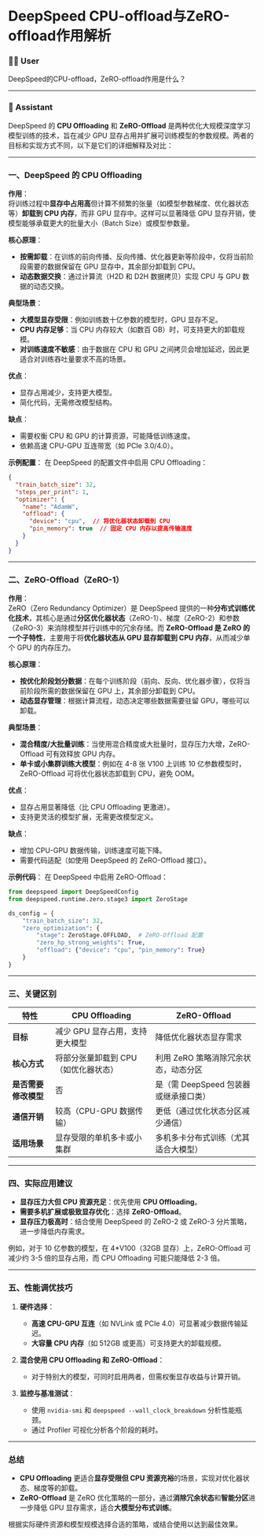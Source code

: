 # DeepSpeed CPU-offload与ZeRO-offload作用解析

### 🧑‍💻 User

DeepSpeed的CPU-offload，ZeRO-offload作用是什么？

---

### 🤖 Assistant

DeepSpeed 的 **CPU Offloading** 和 **ZeRO-Offload** 是两种优化大规模深度学习模型训练的技术，旨在减少 GPU 显存占用并扩展可训练模型的参数规模。两者的目标和实现方式不同，以下是它们的详细解释及对比：

---

### **一、DeepSpeed 的 CPU Offloading**
**作用**：  
将训练过程中**显存中占用高**但计算不频繁的张量（如模型参数梯度、优化器状态等）**卸载到 CPU 内存**，而非 GPU 显存中。这样可以显著降低 GPU 显存开销，使模型能够承载更大的批量大小（Batch Size）或模型参数量。

**核心原理**：
- **按需卸载**：在训练的前向传播、反向传播、优化器更新等阶段中，仅将当前阶段需要的数据保留在 GPU 显存中，其余部分卸载到 CPU。
- **动态数据交换**：通过计算流（H2D 和 D2H 数据拷贝）实现 CPU 与 GPU 数据的动态交换。

**典型场景**：
- **大模型显存受限**：例如训练数十亿参数的模型时，GPU 显存不足。
- **CPU 内存足够**：当 CPU 内存较大（如数百 GB）时，可支持更大的卸载规模。
- **对训练速度不敏感**：由于数据在 CPU 和 GPU 之间拷贝会增加延迟，因此更适合对训练吞吐量要求不高的场景。

**优点**：
- 显存占用减少，支持更大模型。
- 简化代码，无需修改模型结构。

**缺点**：
- 需要权衡 CPU 和 GPU 的计算资源，可能降低训练速度。
- 依赖高速 CPU-GPU 互连带宽（如 PCIe 3.0/4.0）。

**示例配置**：
在 DeepSpeed 的配置文件中启用 CPU Offloading：
```json
{
  "train_batch_size": 32,
  "steps_per_print": 1,
  "optimizer": {
    "name": "AdamW",
    "offload": {
      "device": "cpu",  // 将优化器状态卸载到 CPU
      "pin_memory": true  // 固定 CPU 内存以提高传输速度
    }
  }
}
```

---

### **二、ZeRO-Offload（ZeRO-1）**
**作用**：  
ZeRO（Zero Redundancy Optimizer）是 DeepSpeed 提供的一种**分布式训练优化技术**，其核心是通过**分区优化器状态**（ZeRO-1）、梯度（ZeRO-2）和参数（ZeRO-3）来消除模型并行训练中的冗余存储。而 **ZeRO-Offload 是 ZeRO 的一个子特性**，主要用于将**优化器状态从 GPU 显存卸载到 CPU 内存**，从而减少单个 GPU 的内存压力。

**核心原理**：
- **按优化阶段划分数据**：在每个训练阶段（前向、反向、优化器步骤），仅将当前阶段所需的数据保留在 GPU 上，其余部分卸载到 CPU。
- **动态显存管理**：根据计算流程，动态决定哪些数据需要驻留 GPU，哪些可以卸载。

**典型场景**：
- **混合精度/大批量训练**：当使用混合精度或大批量时，显存压力大增，ZeRO-Offload 可有效释放 GPU 内存。
- **单卡或小集群训练大模型**：例如在 4-8 张 V100 上训练 10 亿参数模型时，ZeRO-Offload 可将优化器状态卸载到 CPU，避免 OOM。

**优点**：
- 显存占用显著降低（比 CPU Offloading 更激进）。
- 支持更灵活的模型扩展，无需更改模型定义。

**缺点**：
- 增加 CPU-GPU 数据传输，训练速度可能下降。
- 需要代码适配（如使用 DeepSpeed 的 ZeRO-Offload 接口）。

**示例代码**：
在 DeepSpeed 中启用 ZeRO-Offload：
```python
from deepspeed import DeepSpeedConfig
from deepspeed.runtime.zero.stage3 import ZeroStage

ds_config = {
    "train_batch_size": 32,
    "zero_optimization": {
        "stage": ZeroStage.OFFLOAD,  # ZeRO-Offload 配置
        "zero_hp_strong_weights": True,
        "offload": {"device": "cpu", "pin_memory": True}
    }
}
```

---

### **三、关键区别**
| **特性**                | **CPU Offloading**                     | **ZeRO-Offload**                      |
|-------------------------|----------------------------------------|----------------------------------------|
| **目标**                | 减少 GPU 显存占用，支持更大模型        | 降低优化器状态显存需求                 |
| **核心方式**            | 将部分张量卸载到 CPU（如优化器状态）   | 利用 ZeRO 策略消除冗余状态，动态分区   |
| **是否需要修改模型**    | 否                                     | 是（需 DeepSpeed 包装器或继承接口类） |
| **通信开销**          | 较高（CPU-GPU 数据传输）               | 更低（通过优化状态分区减少通信）       |
| **适用场景**            | 显存受限的单机多卡或小集群             | 多机多卡分布式训练（尤其适合大模型）   |

---

### **四、实际应用建议**
- **显存压力大但 CPU 资源充足**：优先使用 **CPU Offloading**。
- **需要多机扩展或极致显存优化**：选择 **ZeRO-Offload**。
- **显存压力极高时**：结合使用 DeepSpeed 的 ZeRO-2 或 ZeRO-3 分片策略，进一步降低内存需求。

例如，对于 10 亿参数的模型，在 4*V100（32GB 显存）上，ZeRO-Offload 可减少约 3-5 倍的显存占用，而 CPU Offloading 可能只能降低 2-3 倍。

---

### **五、性能调优技巧**
1. **硬件选择**：
   - **高速 CPU-GPU 互连**（如 NVLink 或 PCIe 4.0）可显著减少数据传输延迟。
   - **大容量 CPU 内存**（如 512GB 或更高）可支持更大的卸载规模。

2. **混合使用 CPU Offloading 和 ZeRO-Offload**：
   - 对于特别大的模型，可同时启用两者，但需权衡显存收益与计算开销。

3. **监控与基准测试**：
   - 使用 `nvidia-smi` 和 `deepspeed --wall_clock_breakdown` 分析性能瓶颈。
   - 通过 Profiler 可视化分析各个阶段的耗时。

---

### **总结**
- **CPU Offloading** 更适合**显存受限但 CPU 资源充裕**的场景，实现对优化器状态、梯度等的卸载。
- **ZeRO-Offload** 是 ZeRO 优化策略的一部分，通过**消除冗余状态**和**智能分区**进一步降低 GPU 显存需求，适合**大模型分布式训练**。

根据实际硬件资源和模型规模选择合适的策略，或结合使用以达到最佳效果。